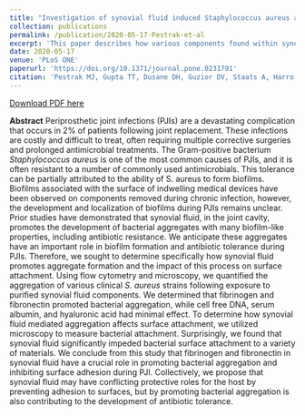```yaml
---
title: "Investigation of synovial fluid induced Staphylococcus aureus aggregate development and its impact on surface attachment and biofilm formation"
collection: publications
permalink: /publication/2020-05-17-Pestrak-et-al
excerpt: 'This paper describes how various components found within synovial fluid, the biological lubricant present in joints, can impact aggregation and surface attachment during infection.'
date: 2020-05-17
venue: 'PLoS ONE'
paperurl: 'https://doi.org/10.1371/journal.pone.0231791'
citation: 'Pestrak MJ, Gupta TT, Dusane DH, Guzior DV, Staats A, Harro J, Horswill AR, Stoodley P. 2020. Investigation of synovial fluid induced Staphylococcus aureus aggregate development and its impact on surface attachment and biofilm formation. PLoS One 15:e0231791.'
---
```

[Download PDF here](http://guziordo.github.io/files/Pestrak_et_al_2020.pdf)

**Abstract**
Periprosthetic joint infections (PJIs) are a devastating complication that occurs in 2% of patients following joint replacement. These infections are costly and difficult to treat, often requiring multiple corrective surgeries and prolonged antimicrobial treatments. The Gram-positive bacterium *Staphylococcus aureus* is one of the most common causes of PJIs, and it is often resistant to a number of commonly used antimicrobials. This tolerance can be partially attributed to the ability of S. aureus to form biofilms. Biofilms associated with the surface of indwelling medical devices have been observed on components removed during chronic infection, however, the development and localization of biofilms during PJIs remains unclear. Prior studies have demonstrated that synovial fluid, in the joint cavity, promotes the development of bacterial aggregates with many biofilm-like properties, including antibiotic resistance. We anticipate these aggregates have an important role in biofilm formation and antibiotic tolerance during PJIs. Therefore, we sought to determine specifically how synovial fluid promotes aggregate formation and the impact of this process on surface attachment. Using flow cytometry and microscopy, we quantified the aggregation of various clinical *S. aureus* strains following exposure to purified synovial fluid components. We determined that fibrinogen and fibronectin promoted bacterial aggregation, while cell free DNA, serum albumin, and hyaluronic acid had minimal effect. To determine how synovial fluid mediated aggregation affects surface attachment, we utilized microscopy to measure bacterial attachment. Surprisingly, we found that synovial fluid significantly impeded bacterial surface attachment to a variety of materials. We conclude from this study that fibrinogen and fibronectin in synovial fluid have a crucial role in promoting bacterial aggregation and inhibiting surface adhesion during PJI. Collectively, we propose that synovial fluid may have conflicting protective roles for the host by preventing adhesion to surfaces, but by promoting bacterial aggregation is also contributing to the development of antibiotic tolerance.
